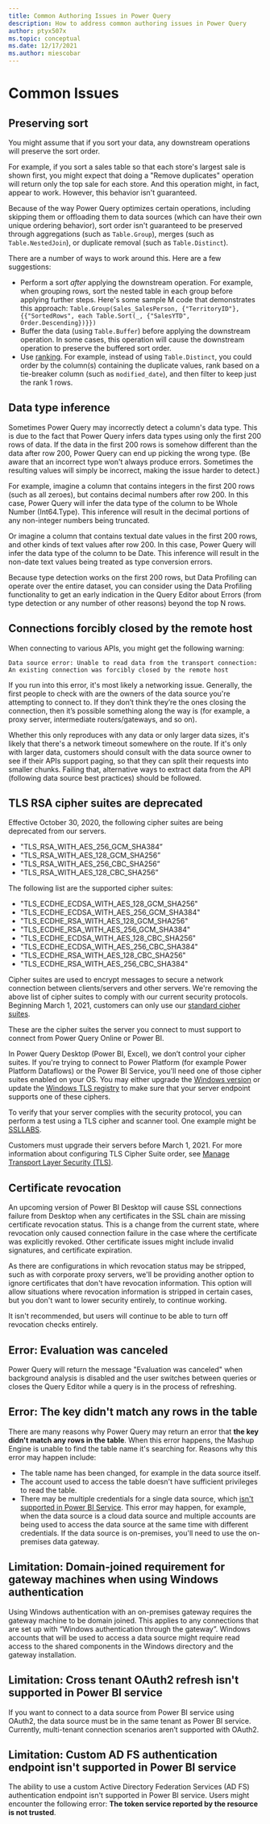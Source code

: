 ```yaml
---
title: Common Authoring Issues in Power Query
description: How to address common authoring issues in Power Query
author: ptyx507x
ms.topic: conceptual
ms.date: 12/17/2021
ms.author: miescobar
---
```



# Common Issues

## Preserving sort

You might assume that if you sort your data, any downstream operations will preserve the sort order.

For example, if you sort a sales table so that each store's largest sale is shown first, you might expect that doing a "Remove duplicates" operation will return only the top sale for each store. And this operation might, in fact, appear to work. However, this behavior isn't guaranteed.

Because of the way Power Query optimizes certain operations, including skipping them or offloading them to data sources (which can have their own unique ordering behavior), sort order isn't guaranteed to be preserved through aggregations (such as `Table.Group`), merges (such as `Table.NestedJoin`), or duplicate removal (such as `Table.Distinct`).

There are a number of ways to work around this. Here are a few suggestions:

* Perform a sort *after* applying the downstream operation. For example, when grouping rows, sort the nested table in each group before applying further steps. Here's some sample M code that demonstrates this approach: `Table.Group(Sales_SalesPerson, {"TerritoryID"}, {{"SortedRows", each Table.Sort(_, {"SalesYTD", Order.Descending})}})`
* Buffer the data (using `Table.Buffer`) before applying the downstream operation. In some cases, this operation will cause the downstream operation to preserve the buffered sort order.
* Use [ranking](rank-column.md). For example, instead of using `Table.Distinct`, you could order by the column(s) containing the duplicate values, rank based on a tie-breaker column (such as `modified_date`), and then filter to keep just the rank 1 rows.

## Data type inference

Sometimes Power Query may incorrectly detect a column's data type. This is due to the fact that Power Query infers data types using only the first 200 rows of data. If the data in the first 200 rows is somehow different than the data after row 200, Power Query can end up picking the wrong type. (Be aware that an incorrect type won't always produce errors. Sometimes the resulting values will simply be incorrect, making the issue harder to detect.)

For example, imagine a column that contains integers in the first 200 rows (such as all zeroes), but contains decimal numbers after row 200. In this case, Power Query will infer the data type of the column to be Whole Number (Int64.Type). This inference will result in the decimal portions of any non-integer numbers being truncated.

Or imagine a column that contains textual date values in the first 200 rows, and other kinds of text values after row 200. In this case, Power Query will infer the data type of the column to be Date. This inference will result in the non-date text values being treated as type conversion errors.

Because type detection works on the first 200 rows, but Data Profiling can operate over the entire dataset, you can consider using the Data Profiling functionality to get an early indication in the Query Editor about Errors (from type detection or any number of other reasons) beyond the top N rows.

## Connections forcibly closed by the remote host

When connecting to various APIs, you might get the following warning:

`Data source error: Unable to read data from the transport connection: An existing connection was forcibly closed by the remote host`

If you run into this error, it's most likely a networking issue. Generally, the first people to check with are the owners of the data source you're attempting to connect to. If they don’t think they’re the ones closing the connection, then it’s possible something along the way is (for example, a proxy server, intermediate routers/gateways, and so on).

Whether this only reproduces with any data or only larger data sizes, it's likely that there's a network timeout somewhere on the route. If it's only with larger data, customers should consult with the data source owner to see if their APIs support paging, so that they can split their requests into smaller chunks. Failing that, alternative ways to extract data from the API (following data source best practices) should be followed.

## TLS RSA cipher suites are deprecated

Effective October 30, 2020, the following cipher suites are being deprecated from our servers.

* "TLS_RSA_WITH_AES_256_GCM_SHA384”
* "TLS_RSA_WITH_AES_128_GCM_SHA256”
* "TLS_RSA_WITH_AES_256_CBC_SHA256”
* "TLS_RSA_WITH_AES_128_CBC_SHA256”

The following list are the supported cipher suites:

* "TLS_ECDHE_ECDSA_WITH_AES_128_GCM_SHA256"
* "TLS_ECDHE_ECDSA_WITH_AES_256_GCM_SHA384"
* "TLS_ECDHE_RSA_WITH_AES_128_GCM_SHA256"
* "TLS_ECDHE_RSA_WITH_AES_256_GCM_SHA384"
* "TLS_ECDHE_ECDSA_WITH_AES_128_CBC_SHA256"
* "TLS_ECDHE_ECDSA_WITH_AES_256_CBC_SHA384"
* "TLS_ECDHE_RSA_WITH_AES_128_CBC_SHA256"
* "TLS_ECDHE_RSA_WITH_AES_256_CBC_SHA384"

Cipher suites are used to encrypt messages to secure a network connection between clients/servers and other servers. We're removing the above list of cipher suites to comply with our current security protocols. Beginning March 1, 2021, customers can only use our [standard cipher suites](/power-platform/admin/server-cipher-tls-requirements).

These are the cipher suites the server you connect to must support to connect from Power Query Online or Power BI.

In Power Query Desktop (Power BI, Excel), we don’t control your cipher suites. If you're trying to connect to Power Platform  (for example Power Platform Dataflows) or the Power BI Service, you'll need one of those cipher suites enabled on your OS. You may either upgrade the [Windows version](/windows/win32/secauthn/cipher-suites-in-schannel) or update the [Windows TLS registry](/windows-server/security/tls/tls-registry-settings) to make sure that your server endpoint supports one of these ciphers.

To verify that your server complies with the security protocol, you can perform a test using a TLS cipher and scanner tool. One example might be [SSLLABS](https://www.ssllabs.com/ssltest/analyze.html).

Customers must upgrade their servers before March 1, 2021. For more information about configuring TLS Cipher Suite order, see [Manage Transport Layer Security (TLS)](/windows-server/security/tls/manage-tls).

## Certificate revocation

An upcoming version of Power BI Desktop will cause SSL connections failure from Desktop when any certificates in the SSL chain are missing certificate revocation status. This  is a change from the current state, where revocation only caused connection failure in the case where the certificate was explicitly revoked. Other certificate issues might include invalid signatures, and certificate expiration.

As there are configurations in which revocation status may be stripped, such as with corporate proxy servers, we'll be providing another option to ignore certificates that don't have revocation information. This option will allow situations where revocation information is stripped in certain cases, but you don't want to lower security entirely, to continue working.

It isn't recommended, but users will continue to be able to turn off revocation checks entirely.

## Error: Evaluation was canceled

Power Query will return the message "Evaluation was canceled" when background analysis is disabled and the user switches between queries or closes the Query Editor while a query is in the process of refreshing.

## Error: The key didn't match any rows in the table

There are many reasons why Power Query may return an error that **the key didn't match any rows in the table**. When this error happens, the Mashup Engine is unable to find the table name it's searching for. Reasons why this error may happen include:

* The table name has been changed, for example in the data source itself.
* The account used to access the table doesn't have sufficient privileges to read the table.
* There may be multiple credentials for a single data source, which [isn't supported in Power BI Service](/power-bi/connect-data/refresh-data#accessing-cloud-data-sources). This error may happen, for example, when the data source is a cloud data source and multiple accounts are being used to access the data source at the same time with different credentials. If the data source is on-premises, you'll need to use the on-premises data gateway.

## Limitation: Domain-joined requirement for gateway machines when using Windows authentication

Using Windows authentication with an on-premises gateway requires the gateway machine to be domain joined. This applies to any connections that are set up with “Windows authentication through the gateway”. Windows accounts that will be used to access a data source might require read access to the shared components in the Windows directory and the gateway installation.

## Limitation: Cross tenant OAuth2 refresh isn't supported in Power BI service

If you want to connect to a data source from Power BI service using OAuth2, the data source must be in the same tenant as Power BI service. Currently, multi-tenant connection scenarios aren’t supported with OAuth2.

## Limitation: Custom AD FS authentication endpoint isn't supported in Power BI service

The ability to use a custom Active Directory Federation Services (AD FS) authentication endpoint isn't supported in Power BI service. Users might encounter the following error: **The token service reported by the resource is not trusted**.
